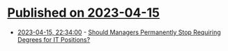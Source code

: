 # [Published on 2023-04-15](index.md)

* [2023-04-15, 22:34:00](https://news.slashdot.org/story/23/04/15/0329202/should-managers-permanently-stop-requiring-degrees-for-it-positions?utm_source=rss1.0mainlinkanon&utm_medium=feed) - [Should Managers Permanently Stop Requiring Degrees for IT Positions?](https://news.slashdot.org/story/23/04/15/0329202/should-managers-permanently-stop-requiring-degrees-for-it-positions?utm_source=rss1.0mainlinkanon&utm_medium=feed)
